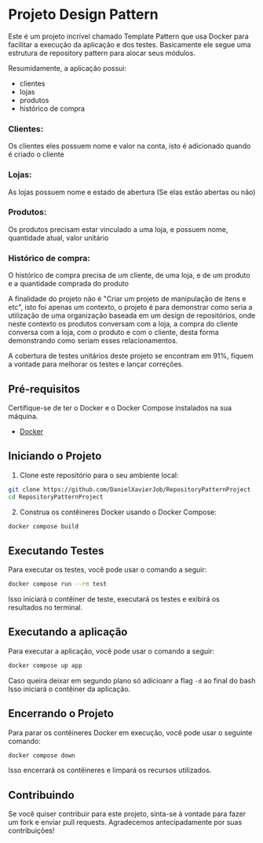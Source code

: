 # Projeto Design Pattern

Este é um projeto incrível chamado Template Pattern que usa Docker para facilitar a execução da aplicação e dos testes.
Basicamente ele segue uma estrutura de repository pattern para alocar seus módulos.

Resumidamente, a aplicação possui:

- clientes
- lojas
- produtos
- histórico de compra


### Clientes:
Os clientes eles possuem nome e valor na conta, isto é adicionado quando é criado o cliente

### Lojas:
As lojas possuem nome e estado de abertura (Se elas estão abertas ou não)

### Produtos:
Os produtos precisam estar vinculado a uma loja, e possuem nome, quantidade atual, valor unitário

### Histórico de compra:
O histórico de compra precisa de um cliente, de uma loja, e de um produto e a quantidade comprada do produto

A finalidade do projeto não é "Criar um projeto de manipulação de itens e etc", isto foi apenas um contexto, o projeto
é para demonstrar como seria a utilização de uma organização baseada em um design de repositórios, onde neste contexto
os produtos conversam com a loja, a compra do cliente conversa com a loja, com o produto e com o cliente, desta forma
demonstrando como seriam esses relacionamentos.

A cobertura de testes unitários deste projeto se encontram em 91%, fiquem a vontade para melhorar os testes e lançar 
correções.

## Pré-requisitos

Certifique-se de ter o Docker e o Docker Compose instalados na sua máquina.

- [Docker](https://docs.docker.com/get-docker/)

## Iniciando o Projeto

1. Clone este repositório para o seu ambiente local:

```bash
git clone https://github.com/DanielXavierJob/RepositoryPatternProject
cd RepositoryPatternProject
```

2. Construa os contêineres Docker usando o Docker Compose:

```bash
docker compose build
```

## Executando Testes

Para executar os testes, você pode usar o comando a seguir:

```bash
docker compose run --rm test
```

Isso iniciará o contêiner de teste, executará os testes e exibirá os resultados no terminal.

## Executando a aplicação

Para executar a aplicação, você pode usar o comando a seguir:

```bash
docker compose up app
```
Caso queira deixar em segundo plano só adicioanr a flag ```-d``` ao final do bash
Isso iniciará o contêiner da aplicação.


## Encerrando o Projeto

Para parar os contêineres Docker em execução, você pode usar o seguinte comando:

```bash
docker compose down
```

Isso encerrará os contêineres e limpará os recursos utilizados.

## Contribuindo

Se você quiser contribuir para este projeto, sinta-se à vontade para fazer um fork e enviar pull requests. Agradecemos antecipadamente por suas contribuições!

```